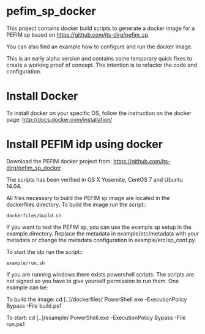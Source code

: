 # pefim_sp_docker

This project contains docker build scripts to generate a docker image for a PEFIM sp based on https://github.com/its-dirg/pefim_sp.

You can also find an example how to configure and run the docker image.

This is an early alpha version and contains some temporary quick fixes to create a working proof of concept.
The intention is to refactor the code and configuration.

Install Docker
==============

To install docker on your specific OS, follow the instruction on the docker page: http://docs.docker.com/installation/

Install PEFIM idp using docker
==============================

Download the PEFIM docker project from: https://github.com/its-dirg/pefim_sp_docker

The scripts has been verified in OS X Yosemite, CentOS 7 and Ubuntu 14.04.

All files necessary to build the PEFIM sp image are located in the dockerfiles directory. To build the image run the script::

    dockerfiles/build.sh

If you want to test the PEFIM sp, you can use the example sp setup in the example directory.
Replace the metadata in example/etc/metadata with your metadata or change the metadata configuration in example/etc/sp_conf.py.

To start the idp run the script::

    example/run.sh

If you are running windows there exists powershell scripts. The scripts are not signed so you have to give yourself
permission to run them. One example can be:

To build the image:
cd [..]/dockerfiles/
PowerShell.exe -ExecutionPolicy Bypass -File build.ps1

To start:
cd [..]/example/
PowerShell.exe -ExecutionPolicy Bypass -File run.ps1